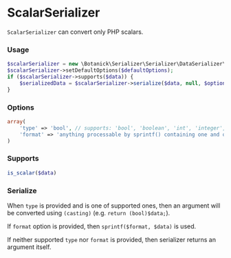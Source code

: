 # ScalarSerializer

`ScalarSerializer` can convert only PHP scalars.

### Usage

```php
$scalarSerializer = new \Botanick\Serializer\Serializer\DataSerializer\ScalarSerializer();
$scalarSerializer->setDefaultOptions($defaultOptions);
if ($scalarSerializer->supports($data)) {
    $serializedData = $scalarSerializer->serialize($data, null, $options);
}
```

### Options

```php
array(
    'type' => 'bool', // supports: 'bool', 'boolean', 'int', 'integer', 'number', 'float', 'double', 'real', 'string'
    'format' => 'anything processable by sprintf() containing one and only one placeholder (e.g. %s)'
)
```

### Supports

```php
is_scalar($data)
```

### Serialize

When `type` is provided and is one of supported ones, then an argument will be converted using `(casting)` (e.g. `return (bool)$data;`).

If `format` option is provided, then `sprintf($format, $data)` is used.

If neither supported `type` nor `format` is provided, then serializer returns an argument itself.